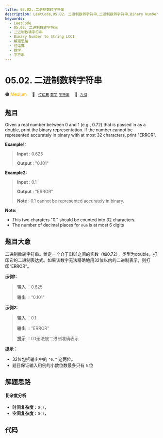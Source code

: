 ```yaml
---
title: 05.02. 二进制数转字符串
description: LeetCode,05.02. 二进制数转字符串,二进制数转字符串,Binary Number to String LCCI,解题思路,位运算,数学,字符串
keywords:
  - LeetCode
  - 05.02. 二进制数转字符串
  - 二进制数转字符串
  - Binary Number to String LCCI
  - 解题思路
  - 位运算
  - 数学
  - 字符串
---
```


# 05.02. 二进制数转字符串

🟠 <font color=#ffb800>Medium</font>&emsp; 🔖&ensp; [`位运算`](/tag/bit-manipulation.md) [`数学`](/tag/math.md) [`字符串`](/tag/string.md)&emsp; 🔗&ensp;[`力扣`](https://leetcode.cn/problems/binary-number-to-string-lcci)

## 题目

Given a real number between 0 and 1 (e.g., 0.72) that is passed in as a
double, print the binary representation. If the number cannot be represented
accurately in binary with at most 32 characters, print "ERROR".

**Example1:**

> 
> 
> 
> 
> 
> **Input** : 0.625
> 
> **Output** : "0.101"

**Example2:**

> 
> 
> 
> 
> 
> **Input** : 0.1
> 
> **Output** : "ERROR"
> 
> **Note** : 0.1 cannot be represented accurately in binary.
> 
> 

**Note:**

  * This two charaters "0." should be counted into 32 characters.
  * The number of decimal places for `num` is at most 6 digits


## 题目大意

二进制数转字符串。给定一个介于0和1之间的实数（如0.72），类型为double，打印它的二进制表达式。如果该数字无法精确地用32位以内的二进制表示，则打印“ERROR”。

**示例1:**

> 
> 
> 
> 
> 
> **输入** ：0.625
> 
> **输出** ："0.101"
> 
> 

**示例2:**

> 
> 
> 
> 
> 
> **输入** ：0.1
> 
> **输出** ："ERROR"
> 
> **提示** ：0.1无法被二进制准确表示
> 
> 



**提示：**

  * 32位包括输出中的 `"0."` 这两位。
  * 题目保证输入用例的小数位数最多只有 `6` 位


## 解题思路

#### 复杂度分析

- **时间复杂度**：`O()`，
- **空间复杂度**：`O()`，

## 代码

```javascript

```
